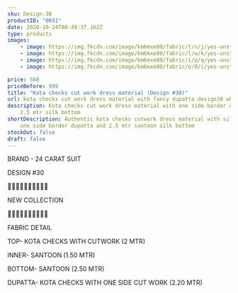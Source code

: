 ```yaml
---
sku: Design-30
productID: "0031"
date: 2020-10-24T08:49:37.162Z
type: products
images:
    - image: https://img.fkcdn.com/image/km6mxe80/fabric/t/n/j/yes-unstitched-design-30-sun-fashion-and-lifestyle-original-imagf5fwjfb97xgg.jpeg
    - image: https://img.fkcdn.com/image/km6mxe80/fabric/l/w/k/yes-unstitched-design-30-sun-fashion-and-lifestyle-original-imagf5fwvvumueny.jpeg
    - image: https://img.fkcdn.com/image/km6mxe80/fabric/i/p/q/yes-unstitched-design-30-sun-fashion-and-lifestyle-original-imagf5fw7t6ubs28.jpeg
    - image: https://img.fkcdn.com/image/km6mxe80/fabric/o/8/i/yes-unstitched-design-30-sun-fashion-and-lifestyle-original-imagf5fwwyrhczfz.jpeg

price: 560
priceBefore: 999
title: "Kota checks cut work dress material (Design #30)"
url: kota checks cut work dress material with fancy dupatta design30 wholesale
description: Kota checks cut work dress material with one side border dupatta,
    2.5 mtr silk bottom
shortDescription: Authentic kota checks cutwork dress material with silk lining,
    one side border dupatta and 2.5 mtr santoon silk bottom
stockOut: false
draft: false
---
```


BRAND - 24 CARAT SUIT

DESIGN #30

💐💐💐💐💐💐💐💐💐💐

NEW COLLECTION

🌷🌷🌷🌷🌷🌷🌷🌷🌷🌷

FABRIC DETAIL

TOP- KOTA CHECKS WITH CUTWORK (2 MTR)

INNER- SANTOON (1.50 MTR)

BOTTOM- SANTOON (2.50 MTR)

DUPATTA- KOTA CHECKS WITH ONE SIDE CUT WORK (2.20 MTR)
